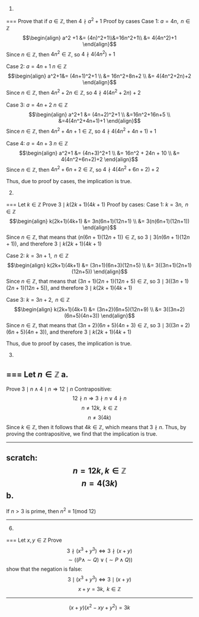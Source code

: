 1.
===
Prove that if $a \in \mathbb{Z}$, then $4 \nmid a^2 + 1$
Proof by cases
Case 1: $a = 4n, \text{ } n \in \mathbb{Z}$
$$\begin{align} 
a^2 +1 &= 
(4n)^2+1\\&=16n^2+1\\ 
&= 4(4n^2)+1
\end{align}$$
Since $n \in \mathbb{Z}$, then $4n^2 \in \mathbb{Z}$, so $4 \nmid 4(4n^2)+1$ 

Case 2: $a = 4n + 1 \text{ } n \in \mathbb{Z}$
$$\begin{align}
a^2+1&= (4n+1)^2+1  \\
&= 16n^2+8n+2 \\
&= 4(4n^2+2n)+2
\end{align}$$
Since $n \in \mathbb{Z}$, then $4n^2+2n \in \mathbb{Z}$, so $4 \nmid 4(4n^2+2n)+2$

Case 3: $a = 4n + 2 \text{ } n \in \mathbb{Z}$
$$\begin{align}
a^2+1 &= (4n+2)^2+1 \\
&=16n^2+16n+5 \\
&=4(4n^2+4n+1)+1
\end{align}$$
Since $n \in \mathbb{Z}$, then $4n^2+4n+1 \in \mathbb{Z}$, so $4 \nmid 4(4n^2+4n+1)+1$

Case 4: $a = 4n + 3 \text{ } n \in \mathbb{Z}$
$$\begin{align}
a^2+1 &= (4n+3)^2+1  \\
&= 16n^2 + 24n + 10 \\
&= 4(4n^2+6n+2)+2
\end{align}$$
Since $n \in \mathbb{Z}$, then $4n^2+6n+2 \in \mathbb{Z}$, so $4 \nmid 4(4n^2+6n+2)+2$

Thus, due to proof by cases, the implication is true.

2.
===
Let $k \in \mathbb{Z}$
Prove $3 \mid k(2k+1)(4k+1)$
Proof by cases:
Case 1: $k = 3n, \text{ } n \in \mathbb{Z}$
$$\begin{align}
k(2k+1)(4k+1) &= 3n(6n+1)(12n+1) \\
&= 3(n(6n+1)(12n+1))
\end{align}$$
Since $n \in \mathbb{Z}$, that means that $(n(6n+1)(12n+1)) \in \mathbb{Z}$, so $3 \mid 3(n(6n+1)(12n+1))$, and therefore $3 \mid k(2k+1)(4k+1)$

Case 2: $k = 3n + 1, \text{ } n \in \mathbb{Z}$
$$\begin{align}
k(2k+1)(4k+1) &= (3n+1)(6n+3)(12n+5)  \\
&= 3((3n+1)(2n+1)(12n+5))
\end{align}$$
Since $n \in \mathbb{Z}$, that means that $(3n+1)(2n+1)(12n+5) \in \mathbb{Z}$, so $3 \mid 3((3n+1)(2n+1)(12n+5))$, and therefore $3 \mid k(2k+1)(4k+1)$

Case 3: $k = 3n + 2, \text{ } n \in \mathbb{Z}$
$$\begin{align}
k(2k+1)(4k+1) &= (3n+2)(6n+5)(12n+9)  \\
&= 3((3n+2)(6n+5)(4n+3))
\end{align}$$
Since $n \in \mathbb{Z}$, that means that $(3n+2)(6n+5)(4n+3) \in \mathbb{Z}$, so $3 \mid 3((3n+2)(6n+5)(4n+3))$, and therefore $3 \mid k(2k+1)(4k+1)$

Thus, due to proof by cases, the implication is true.

3.
===
Let $n \in \mathbb{Z}$
a.
---
Prove $3 \mid n \land 4 \mid n \Rightarrow 1 2\mid n$
Contrapositive:
$$12 \nmid n \Rightarrow 3 \nmid n \lor 4 \nmid n$$
$$n \neq 12k, \text{ } k \in \mathbb{Z}$$
$$n \neq 3(4k)$$
Since $k \in \mathbb{Z}$, then it follows that $4k \in \mathbb{Z}$, which means that $3 \nmid n$.
Thus, by proving the contrapositive, we find that the implication is true.

---
scratch:
$$n = 12k, k \in \mathbb{Z}$$
$$n = 4(3k)$$
b.
---
If $n > 3$ is prime, then $n^2 \equiv 1 (\text{mod } 12)$

---




6.
===
Let $x, y \in \mathbb{Z}$
Prove $$3 \nmid(x^3+y^3) \iff 3 \nmid(x+y)$$
$$\sim((P\land \sim Q)\lor(\sim P \land Q))$$
show that the negation is false:
$$3 \mid (x^3 + y^3) \iff 3 \mid (x+y)$$
$$x+y=3k , \text{ } k \in \mathbb{Z}$$

---

$$(x+y)(x^2-xy+y^2)=3k$$
$$$$
